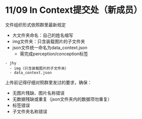 # 11/09 In Context提交处（新成员）

文件组织形式依照群里最新规定

- 大文件夹命名：自己的姓名缩写
- img文件夹：只含装载图片的子文件夹
- json文件统一命名为data_context.json
  - 需完成perception/conception标签

```
- jhy
  - img（只含装载图片的子文件夹）
  - data_context.json
```

上传前记得仔细对照群里发过的要求，确保：
- 无图片残缺、图片名称错误
- 无数据残缺或重复（json文件夹内的数据项勿重复）
- 标签错误
- 子文件夹名称错误

